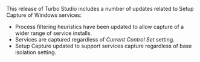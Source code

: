 This release of Turbo Studio includes a number of updates related to Setup Capture of Windows services:

- Process filtering heuristics have been updated to allow capture of a wider range of service installs.
- Services are captured regardless of *Current Control Set* setting.
- Setup Capture updated to support services capture regardless of base isolation setting.



